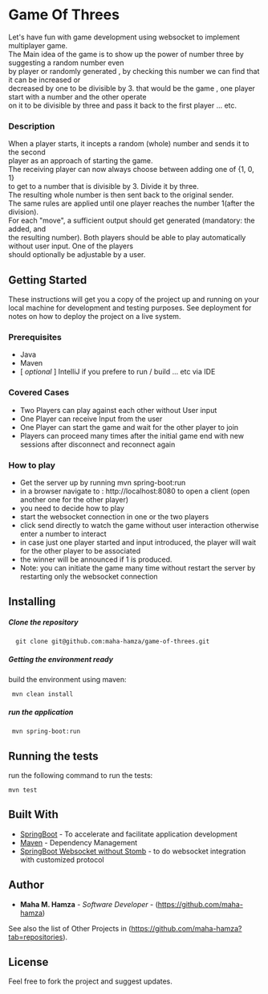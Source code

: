 # Game Of Threes

Let's have fun with game development using websocket to implement multiplayer game.<br/>
The Main idea of the game is to show up the power of number three by suggesting a random number even <br/> by player or randomly generated , by checking this number we can find that it can be increased or<br/> decreased by one to be divisible by 3.
that would be the game , one player start with a number and the other operate <br/>on it to be divisible by three and pass it back to the first player ... etc.

### Description
When a player starts, it incepts a random (whole) number and sends it to the second<br/>
player as an approach of starting the game.<br/>
The receiving player can now always choose between adding one of {­1, 0, 1}
<br/>to get
to a number that is divisible by 3. Divide it by three. <br/>
The resulting whole number is then sent back to the original sender.<br/>
The same rules are applied until one player reaches the number 1(after the division).<br/>
For each "move", a sufficient output should get generated (mandatory: the added, and<br/>
the resulting number).
Both players should be able to play automatically without user input. One of the players<br/>
should optionally be adjustable by a user.

## Getting Started

These instructions will get you a copy of the project up and running on your local machine for development and testing purposes. See deployment for notes on how to deploy the project on a live system.

### Prerequisites

* Java
* Maven
* [ _optional_ ] IntelliJ if you prefere to run / build ... etc via IDE

### Covered Cases
* Two Players can play against each other without User input
* One Player can receive Input from the user
* One Player can start the game and wait for the other player to join
* Players can proceed many times after the initial game end with new sessions after disconnect and reconnect again

### How to play
* Get the server up by running mvn spring-boot:run
* in a browser navigate to : http://localhost:8080 to open a client (open another one for the other player)
* you need to decide how to play
* start the websocket connection in one or the two players
* click send directly to watch the game without user interaction otherwise enter a number to interact
* in case just one player started and input introduced, the player will wait for the other player to be associated
* the winner will be announced if 1 is produced.
* Note: you can initiate the game many time without restart the server by restarting only the websocket connection 

## Installing

##### Clone the repository

  ```
    git clone git@github.com:maha-hamza/game-of-threes.git
  ```
  
##### Getting the environment ready
   build the environment using maven:
  ```
   mvn clean install
  ```
#####   run the application
 ```
  mvn spring-boot:run
 ```
 
## Running the tests

 run the following command to run the tests:
  ```
  mvn test
  ```
## Built With

* [SpringBoot](https://spring.io/guides/gs/spring-boot/) - To accelerate and facilitate application development
* [Maven](https://maven.apache.org/) - Dependency Management
* [SpringBoot Websocket without Stomb](https://www.devglan.com/spring-boot/spring-websocket-integration-example-without-stomp) - to do websocket integration with customized protocol

## Author

* **Maha M. Hamza** - *Software Developer* - (https://github.com/maha-hamza)

See also the list of Other Projects in (https://github.com/maha-hamza?tab=repositories).

## License

Feel free to fork the project and suggest updates.

